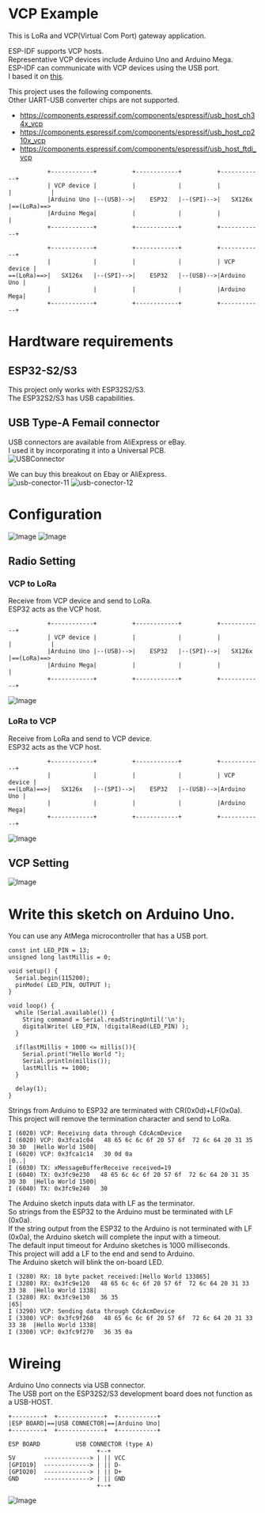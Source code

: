 # VCP Example   
This is LoRa and VCP(Virtual Com Port) gateway application.   

ESP-IDF supports VCP hosts.   
Representative VCP devices include Arduino Uno and Arduino Mega.   
ESP-IDF can communicate with VCP devices using the USB port.   
I based it on [this](https://github.com/espressif/esp-idf/tree/master/examples/peripherals/usb/host/cdc/cdc_acm_vcp).   

This project uses the following components.   
Other UART-USB converter chips are not supported.   
- https://components.espressif.com/components/espressif/usb_host_ch34x_vcp   
- https://components.espressif.com/components/espressif/usb_host_cp210x_vcp   
- https://components.espressif.com/components/espressif/usb_host_ftdi_vcp   


```
           +------------+          +------------+          +------------+
           | VCP device |          |            |          |            |           |
           |Arduino Uno |--(USB)-->|    ESP32   |--(SPI)-->|   SX126x   |==(LoRa)==>
           |Arduino Mega|          |            |          |            |
           +------------+          +------------+          +------------+

           +------------+          +------------+          +------------+
           |            |          |            |          | VCP device |
==(LoRa)==>|   SX126x   |--(SPI)-->|    ESP32   |--(USB)-->|Arduino Uno |
           |            |          |            |          |Arduino Mega|
           +------------+          +------------+          +------------+
```


# Hardtware requirements

## ESP32-S2/S3
This project only works with ESP32S2/S3.   
The ESP32S2/S3 has USB capabilities.   

## USB Type-A Femail connector
USB connectors are available from AliExpress or eBay.   
I used it by incorporating it into a Universal PCB.   
![USBConnector](https://github.com/user-attachments/assets/8d7d8f0a-d289-44b8-ae90-c693a1099ca0)

We can buy this breakout on Ebay or AliExpress.   
![usb-conector-11](https://github.com/user-attachments/assets/848998d4-fb0c-4b4f-97ae-0b3ae8b8996a)
![usb-conector-12](https://github.com/user-attachments/assets/6fc34dcf-0b13-4233-8c71-07234e8c6d06)


# Configuration
![Image](https://github.com/user-attachments/assets/703b368c-d80c-47e7-a5bf-87021857238a)
![Image](https://github.com/user-attachments/assets/00a49fb9-03f3-48c9-a77e-8283c0699986)


## Radio Setting

### VCP to LoRa
Receive from VCP device and send to LoRa.   
ESP32 acts as the VCP host.   
```
           +------------+          +------------+          +------------+
           | VCP device |          |            |          |            |           |
           |Arduino Uno |--(USB)-->|    ESP32   |--(SPI)-->|   SX126x   |==(LoRa)==>
           |Arduino Mega|          |            |          |            |
           +------------+          +------------+          +------------+
```

![Image](https://github.com/user-attachments/assets/75a8d620-fdf5-439f-a99b-e77e8d549324)


### LoRa to VCP
Receive from LoRa and send to VCP device.   
ESP32 acts as the VCP host.   
```
           +------------+          +------------+          +------------+
           |            |          |            |          | VCP device |
==(LoRa)==>|   SX126x   |--(SPI)-->|    ESP32   |--(USB)-->|Arduino Uno |
           |            |          |            |          |Arduino Mega|
           +------------+          +------------+          +------------+
```

![Image](https://github.com/user-attachments/assets/f59f37b5-c77d-4f2a-b910-02a489f0a42b)


## VCP Setting

![Image](https://github.com/user-attachments/assets/1adb68c5-e115-4180-a2b7-cdf8e32f4301)


# Write this sketch on Arduino Uno.   
You can use any AtMega microcontroller that has a USB port.   

```
const int LED_PIN = 13;
unsigned long lastMillis = 0;

void setup() {
  Serial.begin(115200);
  pinMode( LED_PIN, OUTPUT );
}

void loop() {
  while (Serial.available()) {
    String command = Serial.readStringUntil('\n');
    digitalWrite( LED_PIN, !digitalRead(LED_PIN) );
  }

  if(lastMillis + 1000 <= millis()){
    Serial.print("Hello World ");
    Serial.println(millis());
    lastMillis += 1000;
  }

  delay(1);
}
```

Strings from Arduino to ESP32 are terminated with CR(0x0d)+LF(0x0a).   
This project will remove the termination character and send to LoRa.   
```
I (6020) VCP: Receiving data through CdcAcmDevice
I (6020) VCP: 0x3fca1c04   48 65 6c 6c 6f 20 57 6f  72 6c 64 20 31 35 30 30  |Hello World 1500|
I (6020) VCP: 0x3fca1c14   30 0d 0a                                          |0..|
I (6030) TX: xMessageBufferReceive received=19
I (6040) TX: 0x3fc9e230   48 65 6c 6c 6f 20 57 6f  72 6c 64 20 31 35 30 30  |Hello World 1500|
I (6040) TX: 0x3fc9e240   30
```

The Arduino sketch inputs data with LF as the terminator.   
So strings from the ESP32 to the Arduino must be terminated with LF (0x0a).   
If the string output from the ESP32 to the Arduino is not terminated with LF (0x0a), the Arduino sketch will complete the input with a timeout.   
The default input timeout for Arduino sketches is 1000 milliseconds.   
This project will add a LF to the end and send to Arduino.   
The Arduino sketch will blink the on-board LED.   
```
I (3280) RX: 18 byte packet received:[Hello World 133865]
I (3280) RX: 0x3fc9e120   48 65 6c 6c 6f 20 57 6f  72 6c 64 20 31 33 33 38  |Hello World 1338|
I (3280) RX: 0x3fc9e130   36 35                                             |65|
I (3290) VCP: Sending data through CdcAcmDevice
I (3300) VCP: 0x3fc9f260   48 65 6c 6c 6f 20 57 6f  72 6c 64 20 31 33 33 38  |Hello World 1338|
I (3300) VCP: 0x3fc9f270   36 35 0a
```

# Wireing   
Arduino Uno connects via USB connector.   
The USB port on the ESP32S2/S3 development board does not function as a USB-HOST.   

```
+---------+  +-------------+  +-----------+
|ESP BOARD|==|USB CONNECTOR|==|Arduino Uno|
+---------+  +-------------+  +-----------+
```

```
ESP BOARD          USB CONNECTOR (type A)
                         +--+
5V        -------------> | || VCC
[GPIO19]  -------------> | || D-
[GPIO20]  -------------> | || D+
GND       -------------> | || GND
                         +--+
```

![Image](https://github.com/user-attachments/assets/7bf405af-b1ec-4c7c-87d1-8bbe176e807b)

